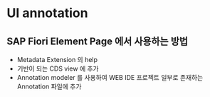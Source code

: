 # UI annotation



## SAP Fiori Element Page 에서 사용하는 방법

* Metadata Extension 의 help
* 기반이 되는 CDS view 에 추가
* Annotation modeler 를 사용하여 WEB IDE 프로젝트 일부로 존재하는 Annotation 파일에 추가























